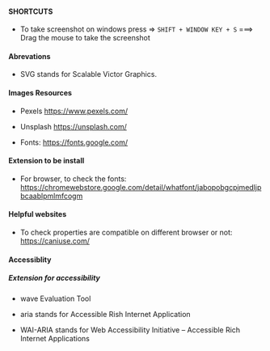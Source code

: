#### SHORTCUTS

- To take screenshot on windows press => `SHIFT + WINDOW KEY + S` ===> Drag the mouse to take the screenshot

#### Abrevations

- SVG stands for Scalable Victor Graphics.

#### Images Resources

- Pexels https://www.pexels.com/
- Unsplash https://unsplash.com/

- Fonts: https://fonts.google.com/

#### Extension to be install

- For browser, to check the fonts: https://chromewebstore.google.com/detail/whatfont/jabopobgcpjmedljpbcaablpmlmfcogm

#### Helpful websites

- To check properties are compatible on different browser or not: https://caniuse.com/

#### Accessiblity

##### Extension for accessibility

- wave Evaluation Tool

- aria stands for Accessible Rish Internet Application
- WAI-ARIA stands for Web Accessibility Initiative – Accessible Rich Internet Applications
